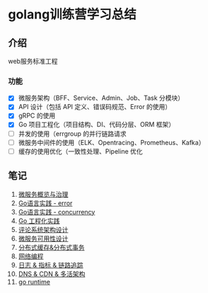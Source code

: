 # golang训练营学习总结

## 介绍
web服务标准工程
### 功能
- [x] 微服务架构（BFF、Service、Admin、Job、Task 分模块）
- [x] API 设计（包括 API 定义、错误码规范、Error 的使用）
- [x] gRPC 的使用
- [x] Go 项目工程化（项目结构、DI、代码分层、ORM 框架）
- [ ] 并发的使用（errgroup 的并行链路请求
- [ ] 微服务中间件的使用（ELK、Opentracing、Prometheus、Kafka）
- [ ] 缓存的使用优化（一致性处理、Pipeline 优化

## 笔记
1. [微服务概览与治理](https://xie.infoq.cn/article/43173ff8f33c4e0a8a19d85a0)
2. [Go语言实践 - error](https://xie.infoq.cn/article/b5b0f55b61911322be4f121ac)
3. [Go语言实践 - concurrency](https://xie.infoq.cn/article/a0eaf231969395cde0299c420)
4. [Go 工程化实践](https://xie.infoq.cn/article/23728e81f72f642c05fd66d86)
5. [评论系统架构设计](https://xie.infoq.cn/article/167fac0845845ee26fdd56a3f)
6. [微服务可用性设计](https://xie.infoq.cn/article/34c8a7355bb8e5ec58f71406b)
7. [分布式缓存&分布式事务](https://xie.infoq.cn/article/dd6d89d008f62c8ee71fce774)
8. [网络编程](https://xie.infoq.cn/article/2df9b94a414cd5046195b7dea)
9. [日志 & 指标 & 链路追踪](https://xie.infoq.cn/article/eca2d83189600d9655ebfd626)
10. [DNS & CDN & 多活架构](https://xie.infoq.cn/article/1761d04b55fed11fd618c2555)
11. [go runtime](https://xie.infoq.cn/article/b56d95f9928eca1da2ad77f0a)

